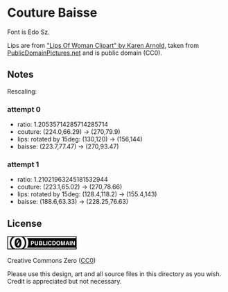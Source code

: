 Couture Baisse
===

Font is Edo Sz.

Lips are from ["Lips  Of Woman Clipart" by Karen Arnold](https://www.publicdomainpictures.net/en/view-image.php?image=54032&picture=lips-of-woman-clipart), taken from [PublicDomainPictures.net](https://www.publicdomainpictures.net) and is public domain (CC0).

Notes
---

Rescaling:

### attempt 0

* ratio: 1.20535714285714285714
* couture: (224.0,66.29) -> (270,79.9)
* lips: rotated by 15deg: (130,120) -> (156,144)
* baisse: (223.7,77.47) -> (270,93.47)

### attempt 1

* ratio: 1.21021963245181532944
* couture: (223.1,65.02) -> (270,78.66)
* lips: rotated by 15deg: (128.4,118.2) -> (155.4,143)
* baisse: (188.6,63.33) -> (228.25,76.63)


License
---

![cc0](/img/cc/thin/cc-zero.svg)

Creative Commons Zero ([CC0](https://creativecommons.org/share-your-work/public-domain/cc0/))

Please use this design, art and all source files in this directory as you wish.
Credit is appreciated but not necessary.


